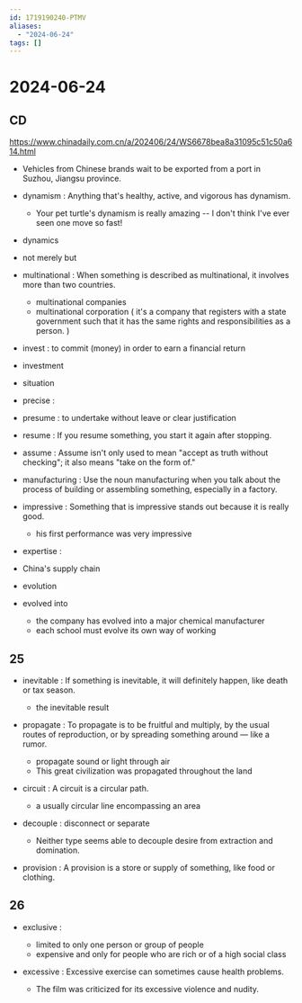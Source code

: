 ```yaml
---
id: 1719190240-PTMV
aliases:
  - "2024-06-24"
tags: []
---
```


# 2024-06-24

## CD 

https://www.chinadaily.com.cn/a/202406/24/WS6678bea8a31095c51c50a614.html

- Vehicles from Chinese brands wait to be exported from a port in Suzhou, Jiangsu province.

- dynamism : Anything that's healthy, active, and vigorous has dynamism.
    - Your pet turtle's dynamism is really amazing -- I don't think I've ever seen one move so fast!
- dynamics

- not merely but
- multinational : When something is described as multinational, it involves more than two countries.
    - multinational companies
    - multinational corporation ( it's a company that registers with a state government such that it has the same rights and responsibilities as a person. )

- invest : to commit (money) in order to earn a financial return
- investment
- situation

- precise :
- presume : to undertake without leave or clear justification
- resume : If you resume something, you start it again after stopping.
- assume : Assume isn't only used to mean "accept as truth without checking"; it also means "take on the form of."

- manufacturing : Use the noun manufacturing when you talk about the process of building or assembling something, especially in a factory.

- impressive : Something that is impressive stands out because it is really good.
    - his first performance was very impressive

- expertise :

- China's supply chain

- evolution
- evolved into
    - the company has evolved into a major chemical manufacturer
    - each school must evolve its own way of working

## 25

- inevitable : If something is inevitable, it will definitely happen, like death or tax season.
    - the inevitable result

- propagate : To propagate is to be fruitful and multiply, by the usual routes of reproduction, or by spreading something around — like a rumor.
    - propagate sound or light through air
    - This great civilization was propagated throughout the land

- circuit : A circuit is a circular path.
    -  a usually circular line encompassing an area
- decouple : disconnect or separate
    - Neither type seems able to decouple desire from extraction and domination.

- provision : A provision is a store or supply of something, like food or clothing.

## 26

- exclusive :
    - limited to only one person or group of people
    - expensive and only for people who are rich or of a high social class

- excessive : Excessive exercise can sometimes cause health problems.
    - The film was criticized for its excessive violence and nudity.



